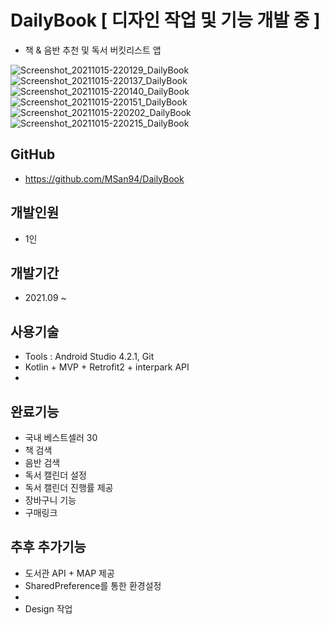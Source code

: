 # DailyBook [ 디자인 작업 및 기능 개발 중 ]
- 책 & 음반 추천 및 독서 버킷리스트 앱

![Screenshot_20211015-220129_DailyBook](https://user-images.githubusercontent.com/81352078/137492183-672f56b8-c251-417e-baa1-70a962123f38.jpg)
![Screenshot_20211015-220137_DailyBook](https://user-images.githubusercontent.com/81352078/137492195-07576d28-2297-4d93-9277-4a131918dc79.jpg)
![Screenshot_20211015-220140_DailyBook](https://user-images.githubusercontent.com/81352078/137492208-75f05c64-7cb2-40de-96d8-eaa953f1bb26.jpg)
![Screenshot_20211015-220151_DailyBook](https://user-images.githubusercontent.com/81352078/137492216-83fe711e-a366-450c-9594-9fb668e919ff.jpg)
![Screenshot_20211015-220202_DailyBook](https://user-images.githubusercontent.com/81352078/137492222-c47cda29-9ac9-4149-9b86-d9c3aa9aa7ae.jpg)
![Screenshot_20211015-220215_DailyBook](https://user-images.githubusercontent.com/81352078/137492230-c1f3328b-807e-49b6-99bd-80414e897832.jpg)


## GitHub
- https://github.com/MSan94/DailyBook

## 개발인원
- 1인

## 개발기간
- 2021.09 ~ 

## 사용기술
- Tools : Android Studio 4.2.1, Git
- Kotlin + MVP + Retrofit2 + interpark API
- 
## 완료기능
- 국내 베스트셀러 30 
- 책 검색
- 음반 검색
- 독서 캘린더 설정
- 독서 캘린더 진행률 제공
- 장바구니 기능
- 구매링크

## 추후 추가기능
- 도서관 API + MAP 제공
- SharedPreference를 통한 환경설정
- 
- Design 작업
